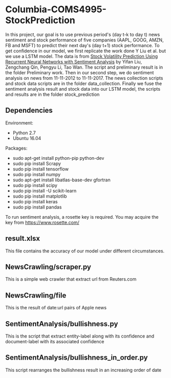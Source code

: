 # Columbia-COMS4995-StockPrediction
In this project, our goal is to use previous period's (day t-k to day t) news sentiment and stock performance of five companies (AAPL, GOOG, AMZN, FB and MSFT) to predict their next day's (day t+1) stock performance. To get confidence in our model, we first replicate the work done Y Liu et al. but we use a LSTM model. The data is from [Stock Volatility Prediction Using Recurrent Neural Networks with Sentiment Analysis](https://arxiv.org/abs/1705.02447) by Yifan Liu, Zengchang Qin, Pengyu Li, Tao Wan. The script and preliminary result is in the folder Preliminary work. Then in our second step, we do sentiment analysis on news from 11-11-2012 to 11-11-2017. The news collection scripts and stock data scripts are in the folder data_collection. Finally we fuse the sentiment analysis result and stock data into our LSTM model, the scripts and results are in the folder stock_prediction

## Dependencies
Environment:
- Python 2.7
- Ubuntu 16.04

Packages:
- sudo apt-get install python-pip python-dev
- sudo pip install Scrapy
- sudo pip install tensorflow
- sudo pip install numpy
- sudo apt-get install libatlas-base-dev gfortran
- sudo pip install scipy
- sudo pip install -U scikit-learn
- sudo pip install matplotlib
- sudo pip install keras
- sudo pip install pandas

To run sentiment analysis, a rosette key is required. You may acquire the key from https://www.rosette.com/

## result.xlsx
This file contains the accuracy of our model under different circumstances.

## NewsCrawling/scraper.py
This is a simple web crawler that extract url from Reuters.com

## NewsCrawling/file
This is the result of date:url pairs of Apple news

## SentimentAnalysis/bullishness.py
This is the script that extract entity-label along with its confidence and document-label with its associated confidence

## SentimentAnalysis/bullishness_in_order.py
This script rearranges the bullishness result in an increasing order of date
